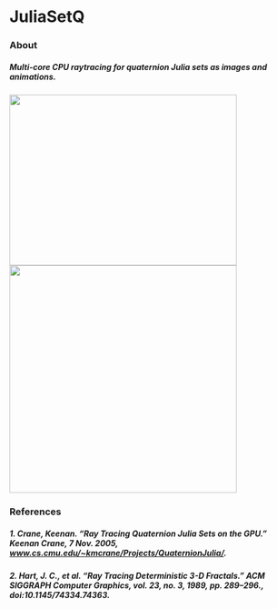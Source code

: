 # JuliaSetQ

### About 
##### Multi-core CPU raytracing for quaternion Julia sets as images and animations.

<kbd>
  <img src="https://github.com/J0HNN7G/Haskell-Projects/blob/master/JuliaSetQ/Imaging/images/Chromaticity.jpg" width="400" height="300"> 
  <img src="https://github.com/J0HNN7G/Haskell-Projects/blob/master/JuliaSetQ/Animation/videos/Short.gif" width="400"/>
</kbd>

### References
##### 1. Crane, Keenan. “Ray Tracing Quaternion Julia Sets on the GPU.” Keenan Crane, 7 Nov. 2005, www.cs.cmu.edu/~kmcrane/Projects/QuaternionJulia/.

##### 2. Hart, J. C., et al. “Ray Tracing Deterministic 3-D Fractals.” ACM SIGGRAPH Computer Graphics, vol. 23, no. 3, 1989, pp. 289–296., doi:10.1145/74334.74363.
